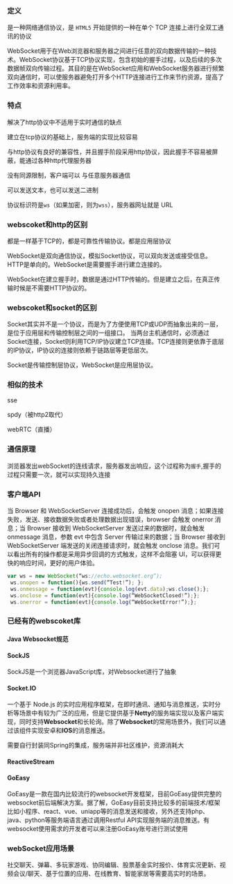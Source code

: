### 定义

是一种网络通信协议，是 `HTML5` 开始提供的一种在单个 TCP 连接上进行全双工通讯的协议

WebSocket用于在Web浏览器和服务器之间进行任意的双向数据传输的一种技术。WebSocket协议基于TCP协议实现，包含初始的握手过程，以及后续的多次数据帧双向传输过程。其目的是在WebSocket应用和WebSocket服务器进行频繁双向通信时，可以使服务器避免打开多个HTTP连接进行工作来节约资源，提高了工作效率和资源利用率。

### 特点

解决了http协议中不适用于实时通信的缺点

建立在tcp协议的基础上，服务端的实现比较容易

与http协议有良好的兼容性，并且握手阶段采用http协议，因此握手不容易被屏蔽，能通过各种http代理服务器

没有同源限制，客户端可以 与任意服务器通信

可以发送文本，也可以发送二进制

协议标识符是`ws`（如果加密，则为`wss`），服务器网址就是 URL

### webscoket和http的区别

都是一样基于TCP的，都是可靠性传输协议。都是应用层协议

WebSocket是双向通信协议，模拟Socket协议，可以双向发送或接受信息。HTTP是单向的。WebSocket是需要握手进行建立连接的。

WebSocket在建立握手时，数据是通过HTTP传输的。但是建立之后，在真正传输时候是不需要HTTP协议的。

### webscoket和socket的区别

Socket其实并不是一个协议，而是为了方便使用TCP或UDP而抽象出来的一层，是位于应用层和传输控制层之间的一组接口。
当两台主机通信时，必须通过Socket连接，Socket则利用TCP/IP协议建立TCP连接。TCP连接则更依靠于底层的IP协议，IP协议的连接则依赖于链路层等更低层次。

Socket是传输控制层协议，WebSocket是应用层协议。

### 相似的技术

sse

spdy（被http2取代）

webRTC（直播）

### 通信原理

浏览器发出webSocket的连线请求，服务器发出响应，这个过程称为`握手`,握手的过程只需要一次，就可以实现持久连接	

### 客户端API

当 Browser 和 WebSocketServer 连接成功后，会触发 onopen 消息；如果连接失败，发送、接收数据失败或者处理数据出现错误，browser 会触发 onerror 消息；当 Browser 接收到 WebSocketServer 发送过来的数据时，就会触发 onmessage 消息，参数 evt 中包含 Server 传输过来的数据；当 Browser 接收到 WebSocketServer 端发送的关闭连接请求时，就会触发 onclose 消息。我们可以看出所有的操作都是采用异步回调的方式触发，这样不会阻塞 UI，可以获得更快的响应时间，更好的用户体验。

```js
var ws = new WebSocket(“ws://echo.websocket.org”); 
 ws.onopen = function(){ws.send(“Test!”); }; 
 ws.onmessage = function(evt){console.log(evt.data);ws.close();}; 
 ws.onclose = function(evt){console.log(“WebSocketClosed!”);}; 
 ws.onerror = function(evt){console.log(“WebSocketError!”);};
```



### 已经有的webscoket库

#### Java Websocket规范

#### SockJS

SockJS是一个浏览器JavaScript库，对Websocket进行了抽象

#### Socket.IO

一个基于 Node.js 的实时应用程序框架，在即时通讯、通知与消息推送，实时分析等场景中有较为广泛的应用，但是它提供基于**Netty**的服务端实现以及客户端实现，同时支持**Websocket**和长轮询。除了**Websocket**的常用场景外，我们可以通过该组件实现安卓和**IOS**的消息推送。

需要自行封装同Spring的集成，服务端并非社区维护，资源消耗大

#### ReactiveStream

#### GoEasy

GoEasy是一款在国内比较流行的websocket开发框架，目前GoEasy提供完整的websocket前后端解决方案。据了解，GoEasy目前支持比较多的前端技术/框架比如小程序、react、vue、uniapp等的消息发送和接收，另外还支持php、java、python等服务端语言通过调用Restful API实现服务端的消息推送。有websocket使用需求的开发者可以来注册GoEasy账号进行测试使用

### webSocket应用场景

社交聊天、弹幕、多玩家游戏、协同编辑、股票基金实时报价、体育实况更新、视频会议/聊天、基于位置的应用、在线教育、智能家居等需要高实时的场景。
